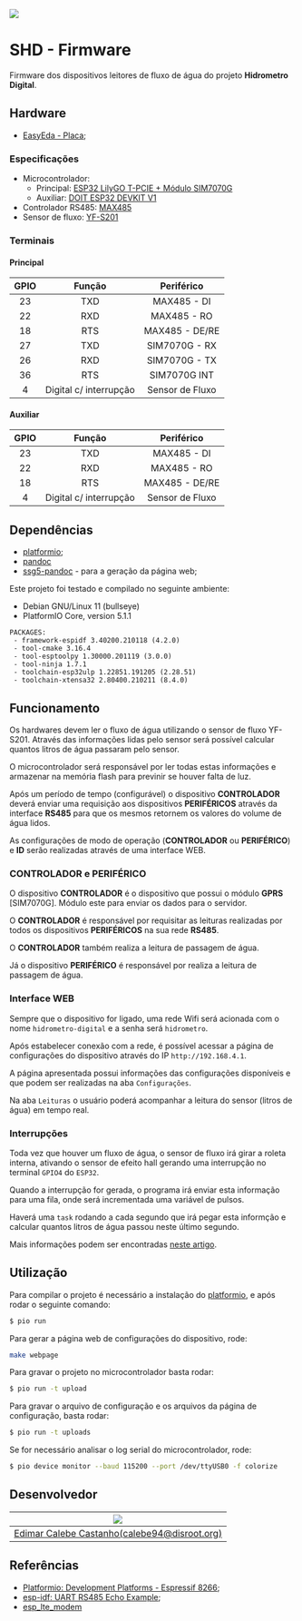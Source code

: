 ![](https://gitlab.com/projeto-leitor-hidrometro/shd-firmware/badges/main/pipeline.svg)

# SHD - Firmware

Firmware dos dispositivos leitores de fluxo de água do projeto **Hidrometro Digital**.

## Hardware

* [EasyEda - Placa](https://easyeda.com/editor#id=7732b4349d4646e5ac3e3764baabef0e);

### Especificações

* Microcontrolador: 
    * Principal: [ESP32 LilyGO T-PCIE + Módulo SIM7070G](https://github.com/Xinyuan-LilyGO/LilyGo-T-PCIE)
    * Auxiliar: [DOIT ESP32 DEVKIT V1](https://docs.platformio.org/en/latest/boards/espressif32/esp32doit-devkit-v1.html#id1)
* Controlador RS485: [MAX485](https://www.maximintegrated.com/en/products/interface/transceivers/MAX485.html#tech-docs)
* Sensor de fluxo: [YF-S201](https://www.sparkfun.com/datasheets/Robotics/QR_QRE1113.GR.pdf)

### Terminais

#### Principal

| GPIO | Função | Periférico |
|:----:|:------:|:----------:|
| 23 | TXD | MAX485 - DI |
| 22 | RXD | MAX485 - RO |
| 18 | RTS | MAX485 - DE/RE |
| 27 | TXD | SIM7070G - RX |
| 26 | RXD | SIM7070G - TX |
| 36 | RTS | SIM7070G INT |
| 4 | Digital c/ interrupção | Sensor de Fluxo |

#### Auxiliar

| GPIO | Função | Periférico |
|:----:|:------:|:----------:|
| 23 | TXD | MAX485 - DI |
| 22 | RXD | MAX485 - RO |
| 18 | RTS | MAX485 - DE/RE |
| 4 | Digital c/ interrupção | Sensor de Fluxo |

## Dependências

* [platformio];
* [pandoc]
* [ssg5-pandoc] - para a geração da página web;

Este projeto foi testado e compilado no seguinte ambiente:

* Debian GNU/Linux 11 (bullseye)
* PlatformIO Core, version 5.1.1

```
PACKAGES:
 - framework-espidf 3.40200.210118 (4.2.0)
 - tool-cmake 3.16.4
 - tool-esptoolpy 1.30000.201119 (3.0.0)
 - tool-ninja 1.7.1
 - toolchain-esp32ulp 1.22851.191205 (2.28.51)
 - toolchain-xtensa32 2.80400.210211 (8.4.0)
```
## Funcionamento

Os hardwares devem ler o fluxo de água utilizando o sensor de fluxo YF-S201. 
Através das informações lidas pelo sensor será possível calcular quantos litros de água passaram pelo sensor.

O microcontrolador será responsável por ler todas estas informações e armazenar na memória flash para previnir se houver falta de luz.

Após um período de tempo (configurável) o dispositivo **CONTROLADOR** deverá enviar uma requisição aos dispositivos **PERIFÉRICOS** através da interface **RS485** para que os mesmos retornem os valores do volume de água lidos.

As configurações de modo de operação (**CONTROLADOR** ou **PERIFÉRICO**) e **ID** serão realizadas através de uma interface WEB.

### CONTROLADOR e PERIFÉRICO

O dispositivo **CONTROLADOR** é o dispositivo que possui o módulo **GPRS** [SIM7070G]. Módulo este para enviar os dados para o servidor.

O **CONTROLADOR** é responsável por requisitar as leituras realizadas por todos os dispositivos **PERIFÉRICOS** na sua rede **RS485**.

O **CONTROLADOR** também realiza a leitura de passagem de água.

Já o dispositivo **PERIFÉRICO** é responsável por realiza a leitura de passagem de água.

### Interface WEB

Sempre que o dispositivo for ligado, uma rede Wifi será acionada com o nome `hidrometro-digital` e a senha será `hidrometro`.

Após estabelecer conexão com a rede, é possível acessar a página de configurações do dispositivo através do IP `http://192.168.4.1`.

A página apresentada possui informações das configurações disponíveis e que podem ser realizadas na aba `Configurações`.

Na aba `Leituras` o usuário poderá acompanhar a leitura do sensor (litros de água) em tempo real.

### Interrupções

Toda vez que houver um fluxo de água, o sensor de fluxo irá girar a
roleta interna, ativando o sensor de efeito hall gerando uma interrupção
no terminal `GPIO4` do `ESP32`.

Quando a interrupção for gerada, o programa irá enviar esta informação
para uma fila, onde será incrementada uma variável de pulsos.

Haverá uma `task` rodando a cada segundo que irá pegar esta informção e
calcular quantos litros de água passou neste último segundo.

Mais informações podem ser encontradas [neste artigo](https://how2electronics.com/iot-water-flow-meter-using-esp8266-water-flow-sensor/).

## Utilização

Para compilar o projeto é necessário a instalação do [platformio], e após rodar o seguinte comando:

```sh
$ pio run
```

Para gerar a página web de configurações do dispositivo, rode:

```sh
make webpage
```

Para gravar o projeto no microcontrolador basta rodar:

```sh
$ pio run -t upload
```

Para gravar o arquivo de configuração e os arquivos da página de configuração, basta rodar:

```sh
$ pio run -t uploads
```

Se for necessário analisar o log serial do microcontrolador, rode:

```sh
$ pio device monitor --baud 115200 --port /dev/ttyUSB0 -f colorize
```

## Desenvolvedor

| ![](https://assets.gitlab-static.net/uploads/-/system/user/avatar/2382314/avatar.png?width=200) |
|:------:|
| [Edimar Calebe Castanho(calebe94@disroot.org)](https://gitlab.com/Calebe94) |

## Referências

* [Platformio: Development Platforms - Espressif 8266](https://docs.platformio.org/en/latest/platforms/espressif8266.html);
* [esp-idf: UART RS485 Echo Example](https://github.com/espressif/esp-idf/tree/master/examples/peripherals/uart/uart_echo_rs485);
* [esp_lte_modem](https://github.com/olliiiver/esp_lte_modem)

[platformio]: https://docs.platformio.org/en/latest/core/installation.html
[pandoc]: https://pandoc.org/
[ssg5-pandoc]: https://gitlab.com/Calebe94/ssg5-pandoc
